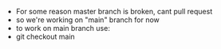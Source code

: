 - For some reason master branch is broken, cant pull request
- so we're working on "main" branch for now
- to work on main branch use:
- git checkout main
